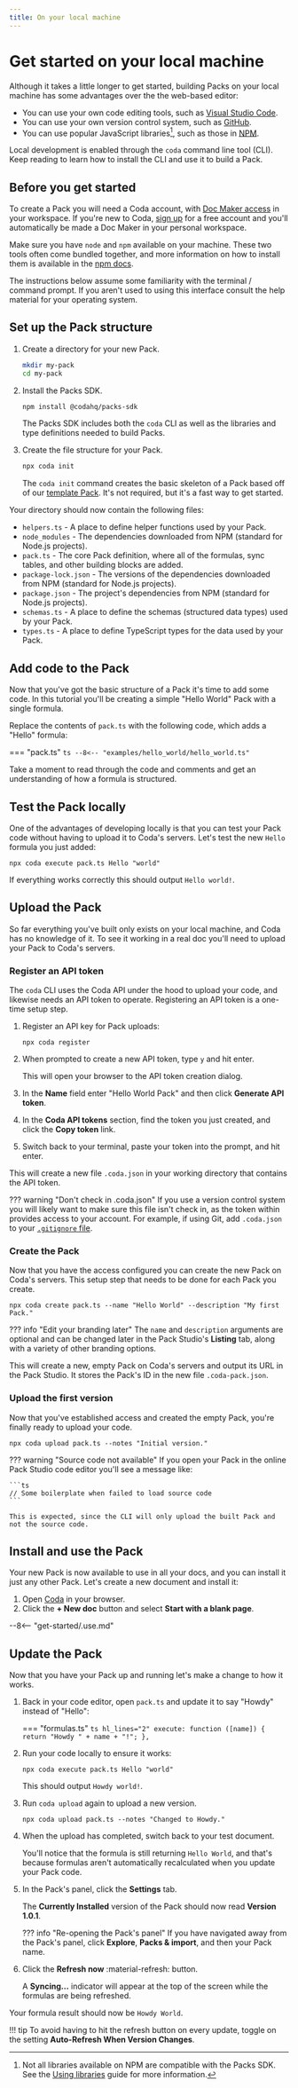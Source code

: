 ```yaml
---
title: On your local machine
---
```


# Get started on your local machine

Although it takes a little longer to get started, building Packs on your local machine has some advantages over the the web-based editor:

- You can use your own code editing tools, such as [Visual Studio Code](https://code.visualstudio.com/).
- You can use your own version control system, such as [GitHub](https://github.com).
- You can use popular JavaScript libraries[^1], such as those in [NPM](https://www.npmjs.com/).

[^1]: Not all libraries available on NPM are compatible with the Packs SDK. See the [Using libraries](../guides/advanced/libraries.md) guide for more information.

Local development is enabled through the `coda` command line tool (CLI). Keep reading to learn how to install the CLI and use it to build a Pack.

## Before you get started

To create a Pack you will need a Coda account, with [Doc Maker access](https://help.coda.io/en/articles/3388781-members-and-roles) in your workspace. If you're new to Coda, [sign up](https://coda.io/signup) for a free account and you'll automatically be made a Doc Maker in your personal workspace.

Make sure you have `node` and `npm` available on your machine. These two tools often come bundled together, and more information on how to install them is available in the [npm docs](https://docs.npmjs.com/downloading-and-installing-node-js-and-npm).

The instructions below assume some familiarity with the terminal / command prompt. If you aren't used to using this interface consult the help material for your operating system.

## Set up the Pack structure

1. Create a directory for your new Pack.

    ```sh
    mkdir my-pack
    cd my-pack
    ```

1. Install the Packs SDK.

    ```sh
    npm install @codahq/packs-sdk
    ```

    The Packs SDK includes both the `coda` CLI as well as the libraries and type definitions needed to build Packs.

1. Create the file structure for your Pack.

    ```sh
    npx coda init
    ```

    The `coda init` command creates the basic skeleton of a Pack based off of our [template Pack](https://github.com/coda/packs-examples/tree/main/examples/template). It's not required, but it's a fast way to get started.

Your directory should now contain the following files:

* `helpers.ts` - A place to define helper functions used by your Pack.
* `node_modules` - The dependencies downloaded from NPM (standard for Node.js projects).
* `pack.ts` - The core Pack definition, where all of the formulas, sync tables, and other building blocks are added.
* `package-lock.json` - The versions of the dependencies downloaded from NPM (standard for Node.js projects).
* `package.json` - The project's dependencies from NPM (standard for Node.js projects).
* `schemas.ts` - A place to define the schemas (structured data types) used by your Pack.
* `types.ts` - A place to define TypeScript types for the data used by your Pack.

## Add code to the Pack

Now that you've got the basic structure of a Pack it's time to add some code. In this tutorial you'll be creating a simple "Hello World" Pack with a single formula.

Replace the contents of `pack.ts` with the following code, which adds a "Hello" formula:

=== "pack.ts"
    ```ts
    --8<-- "examples/hello_world/hello_world.ts"
    ```

Take a moment to read through the code and comments and get an understanding of how a formula is structured.

## Test the Pack locally

One of the advantages of developing locally is that you can test your Pack code without having to upload it to Coda's servers. Let's test the new `Hello` formula you just added:

```shell
npx coda execute pack.ts Hello "world"
```

If everything works correctly this should output `Hello world!`.

## Upload the Pack

So far everything you've built only exists on your local machine, and Coda has no knowledge of it. To see it working in a real doc you'll need to upload your Pack to Coda's servers.

### Register an API token

The `coda` CLI uses the Coda API under the hood to upload your code, and likewise needs an API token to operate. Registering an API token is a one-time setup step.

1. Register an API key for Pack uploads:

    ```shell
    npx coda register
    ```

1. When prompted to create a new API token, type `y` and hit enter.

    This will open your browser to the API token creation dialog.

1. In the **Name** field enter "Hello World Pack" and then click **Generate API token**.

1. In the **Coda API tokens** section, find the token you just created, and click the **Copy token** link.

1. Switch back to your terminal, paste your token into the prompt, and hit enter.

This will create a new file `.coda.json` in your working directory that contains the API token.

??? warning "Don't check in .coda.json"
    If you use a version control system you will likely want to make sure this file isn't check in, as the token within provides access to your account. For example, if using Git, add `.coda.json` to your [`.gitignore` file](https://git-scm.com/docs/gitignore).

### Create the Pack

Now that you have the access configured you can create the new Pack on Coda's servers. This setup step that needs to be done for each Pack you create.

```shell
npx coda create pack.ts --name "Hello World" --description "My first Pack."
```

??? info "Edit your branding later"
    The `name` and `description` arguments are optional and can be changed later in the Pack Studio's **Listing** tab, along with a variety of other branding options.

This will create a new, empty Pack on Coda's servers and output its URL in the Pack Studio. It stores the Pack's ID in the new file `.coda-pack.json`.

### Upload the first version

Now that you've established access and created the empty Pack, you're finally ready to upload your code.

```shell
npx coda upload pack.ts --notes "Initial version."
```

??? warning "Source code not available"
    If you open your Pack in the online Pack Studio code editor you'll see a message like:

    ```ts
    // Some boilerplate when failed to load source code
    ```

    This is expected, since the CLI will only upload the built Pack and not the source code.

## Install and use the Pack

Your new Pack is now available to use in all your docs, and you can install it just any other Pack. Let's create a new document and install it:
1. Open [Coda](https://coda.io/docs) in your browser.
1. Click the **+ New doc** button and select **Start with a blank page**.

--8<-- "get-started/.use.md"

## Update the Pack

Now that you have your Pack up and running let's make a change to how it works.

1. Back in your code editor, open `pack.ts` and update it to say "Howdy" instead of "Hello":

    === "formulas.ts"
        ```ts hl_lines="2"
        execute: function ([name]) {
          return "Howdy " + name + "!";
        },
        ```

1. Run your code locally to ensure it works:

    ```shell
    npx coda execute pack.ts Hello "world"
    ```

    This should output `Howdy world!`.

1. Run `coda upload` again to upload a new version.

    ```shell
    npx coda upload pack.ts --notes "Changed to Howdy."
    ```

1. When the upload has completed, switch back to your test document.

    You'll notice that the formula is still returning `Hello World`, and that's because formulas aren't automatically recalculated when you update your Pack code.

1. In the Pack's panel, click the **Settings** tab.

    The **Currently Installed** version of the Pack should now read **Version 1.0.1**.

    ??? info "Re-opening the Pack's panel"
        If you have navigated away from the Pack's panel, click **Explore**, **Packs & import**, and then your Pack name.

1. Click the **Refresh now** :material-refresh: button.

    A **Syncing...** indicator will appear at the top of the screen while the formulas are being refreshed.

Your formula result should now be `Howdy World`.

!!! tip
    To avoid having to hit the refresh button on every update, toggle on the setting **Auto-Refresh When Version Changes**.
